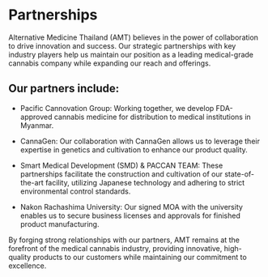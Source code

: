# Partnerships

Alternative Medicine Thailand (AMT) believes in the power of collaboration to drive innovation and success. Our strategic partnerships with key industry players help us maintain our position as a leading medical-grade cannabis company while expanding our reach and offerings.

## Our partners include:

- Pacific Cannovation Group: Working together, we develop FDA-approved cannabis medicine for distribution to medical institutions in Myanmar.

- CannaGen: Our collaboration with CannaGen allows us to leverage their expertise in genetics and cultivation to enhance our product quality.

- Smart Medical Development (SMD) & PACCAN TEAM: These partnerships facilitate the construction and cultivation of our state-of-the-art facility, utilizing Japanese technology and adhering to strict environmental control standards.

- Nakon Rachashima University: Our signed MOA with the university enables us to secure business licenses and approvals for finished product manufacturing.

By forging strong relationships with our partners, AMT remains at the forefront of the medical cannabis industry, providing innovative, high-quality products to our customers while maintaining our commitment to excellence.